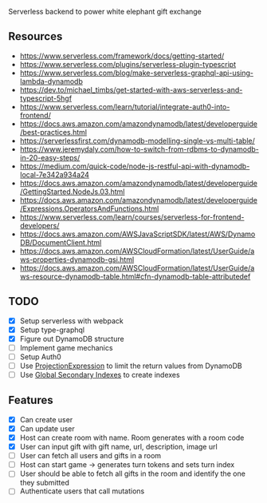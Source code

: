 Serverless backend to power white elephant gift exchange

## Resources
- https://www.serverless.com/framework/docs/getting-started/
- https://www.serverless.com/plugins/serverless-plugin-typescript
- https://www.serverless.com/blog/make-serverless-graphql-api-using-lambda-dynamodb
- https://dev.to/michael_timbs/get-started-with-aws-serverless-and-typescript-5hgf
- https://www.serverless.com/learn/tutorial/integrate-auth0-into-frontend/
- https://docs.aws.amazon.com/amazondynamodb/latest/developerguide/best-practices.html
- https://serverlessfirst.com/dynamodb-modelling-single-vs-multi-table/
- https://www.jeremydaly.com/how-to-switch-from-rdbms-to-dynamodb-in-20-easy-steps/
- https://medium.com/quick-code/node-js-restful-api-with-dynamodb-local-7e342a934a24
- https://docs.aws.amazon.com/amazondynamodb/latest/developerguide/GettingStarted.NodeJs.03.html
- https://docs.aws.amazon.com/amazondynamodb/latest/developerguide/Expressions.OperatorsAndFunctions.html
- https://www.serverless.com/learn/courses/serverless-for-frontend-developers/
- https://docs.aws.amazon.com/AWSJavaScriptSDK/latest/AWS/DynamoDB/DocumentClient.html
- https://docs.aws.amazon.com/AWSCloudFormation/latest/UserGuide/aws-properties-dynamodb-gsi.html
- https://docs.aws.amazon.com/AWSCloudFormation/latest/UserGuide/aws-resource-dynamodb-table.html#cfn-dynamodb-table-attributedef

## TODO
- [x] Setup serverless with webpack
- [x] Setup type-graphql
- [x] Figure out DynamoDB structure
- [ ] Implement game mechanics
- [ ] Setup Auth0
- [ ] Use [ProjectionExpression](https://docs.aws.amazon.com/amazondynamodb/latest/developerguide/Expressions.ProjectionExpressions.html) to limit the return values from DynamoDB
- [ ] Use [Global Secondary Indexes](https://docs.aws.amazon.com/amazondynamodb/latest/developerguide/GSI.html) to create indexes

## Features
- [x] Can create user
- [x] Can update user 
- [x] Host can create room with name. Room generates with a room code
- [x] User can input gift with gift name, url, description, image url
- [ ] User can fetch all users and gifts in a room
- [ ] Host can start game -> generates turn tokens and sets turn index
- [ ] User should be able to fetch all gifts in the room and identify the one they submitted
- [ ] Authenticate users that call mutations